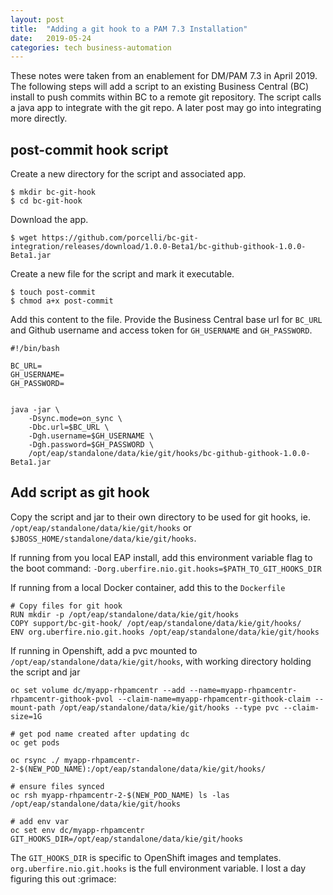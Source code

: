 ```yaml
---
layout: post
title:  "Adding a git hook to a PAM 7.3 Installation"
date:   2019-05-24
categories: tech business-automation
---
```


These notes were taken from an enablement for DM/PAM 7.3 in April 2019.
The following steps will add a script to an existing Business Central (BC) install to
push commits within BC to a remote git repository. The script calls a java app
to integrate with the git repo. A later post may go into integrating more
directly. 

## post-commit hook script

Create a new directory for the script and associated app.
```
$ mkdir bc-git-hook
$ cd bc-git-hook
```

Download the app.
```
$ wget https://github.com/porcelli/bc-git-integration/releases/download/1.0.0-Beta1/bc-github-githook-1.0.0-Beta1.jar
```

Create a new file for the script and mark it executable.
```
$ touch post-commit
$ chmod a+x post-commit
```

Add this content to the file. Provide the Business Central base url for `BC_URL`
and Github username and access token for `GH_USERNAME` and `GH_PASSWORD`.
```
#!/bin/bash

BC_URL=
GH_USERNAME=
GH_PASSWORD=


java -jar \
    -Dsync.mode=on_sync \
    -Dbc.url=$BC_URL \
    -Dgh.username=$GH_USERNAME \
    -Dgh.password=$GH_PASSWORD \
    /opt/eap/standalone/data/kie/git/hooks/bc-github-githook-1.0.0-Beta1.jar
```

## Add script as git hook

Copy the script and jar to their own directory to be used for git hooks, ie. `/opt/eap/standalone/data/kie/git/hooks` or
`$JBOSS_HOME/standalone/data/kie/git/hooks`.

If running from you local EAP install, add this environment variable flag to the
boot command: `-Dorg.uberfire.nio.git.hooks=$PATH_TO_GIT_HOOKS_DIR`

If running from a local Docker container, add this to the `Dockerfile`

```
# Copy files for git hook                                                                                                  
RUN mkdir -p /opt/eap/standalone/data/kie/git/hooks                             
COPY support/bc-git-hook/ /opt/eap/standalone/data/kie/git/hooks/               
ENV org.uberfire.nio.git.hooks /opt/eap/standalone/data/kie/git/hooks 
```

If running in Openshift, add a pvc mounted to `/opt/eap/standalone/data/kie/git/hooks`, with working directory holding the script and jar

```
oc set volume dc/myapp-rhpamcentr --add --name=myapp-rhpamcentr-rhpamcentr-githook-pvol --claim-name=myapp-rhpamcentr-githook-claim --mount-path /opt/eap/standalone/data/kie/git/hooks --type pvc --claim-size=1G

# get pod name created after updating dc
oc get pods

oc rsync ./ myapp-rhpamcentr-2-$(NEW_POD_NAME):/opt/eap/standalone/data/kie/git/hooks/

# ensure files synced
oc rsh myapp-rhpamcentr-2-$(NEW_POD_NAME) ls -las /opt/eap/standalone/data/kie/git/hooks

# add env var
oc set env dc/myapp-rhpamcentr GIT_HOOKS_DIR=/opt/eap/standalone/data/kie/git/hooks
```

The `GIT_HOOKS_DIR` is specific to OpenShift images and templates. `org.uberfire.nio.git.hooks` is the
full environment variable. I lost a day figuring this out :grimace:

